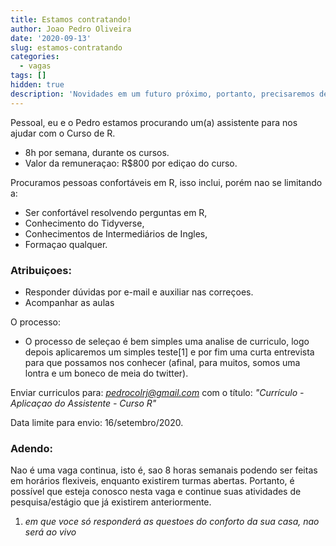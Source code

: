 ```yaml
---
title: Estamos contratando!
author: Joao Pedro Oliveira
date: '2020-09-13'
slug: estamos-contratando
categories:
  - vagas
tags: []
hidden: true
description: 'Novidades em um futuro próximo, portanto, precisaremos de ajuda nessa tarefa :)'
---
```


Pessoal, eu e o Pedro estamos procurando um(a) assistente para nos ajudar com o Curso de R. 
- 8h por semana, durante os cursos. 
- Valor da remuneraçao: R$800 por ediçao do curso. 

Procuramos pessoas confortáveis em R, isso inclui, porém nao se limitando a:
 - Ser confortável resolvendo perguntas em R,
 -  Conhecimento do Tidyverse,
 -  Conhecimentos de Intermediários de Ingles,
 -  Formaçao qualquer.
 

### Atribuiçoes:

- Responder dúvidas por e-mail e auxiliar nas correçoes.
- Acompanhar as aulas

O processo:

- O processo de seleçao é bem simples uma analise de curriculo, logo depois aplicaremos um simples teste[1] e por fim uma curta entrevista para que possamos nos conhecer (afinal, para muitos, somos uma lontra e um boneco de meia do twitter).




Enviar curriculos para: *pedrocolrj@gmail.com* com o título: *"Currículo - Aplicaçao do Assistente - Curso R"*

Data limite para envio: 16/setembro/2020.

### Adendo: 

Nao é uma vaga continua, isto é, sao 8 horas semanais podendo ser feitas em horários flexiveis, 
enquanto existirem turmas abertas. 
Portanto, é possível que esteja conosco nesta vaga e continue suas atividades de pesquisa/estágio 
que já existirem anteriormente.


1. *em que voce só responderá as questoes do conforto da sua casa, nao será ao vivo*